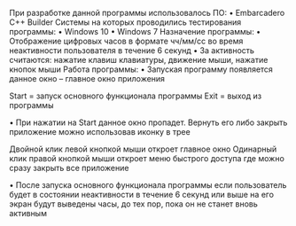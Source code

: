 При разработке данной программы использовалось ПО:
• Embarcadero C++ Builder
Системы на которых проводились тестирования программы:
• Windows 10
• Windows 7
Назначение программы:
• Отображение цифровых часов в формате чч/мм/сс во время неактивности пользователя в течение 6 секунд
• За активность считаются: нажатие клавиш клавиатуры, движение мыши, нажатие кнопок мыши
Работа программы:
• Запуская программу появляется данное окно – главное окно приложения

Start = запуск основного функционала программы
Exit = выход из программы

• При нажатии на Start данное окно пропадет. Вернуть его либо закрыть приложение можно использовав иконку в трее

Двойной клик левой кнопкой мыши откроет главное окно
Одинарный клик правой кнопкой мыши откроет меню быстрого доступа где можно сразу закрыть все приложение

• После запуска основного функционала программы если пользователь будет в состоянии неактивности в течение 6 секунд или выше на его экран будут выведены часы, до тех пор, пока он не станет вновь активным


